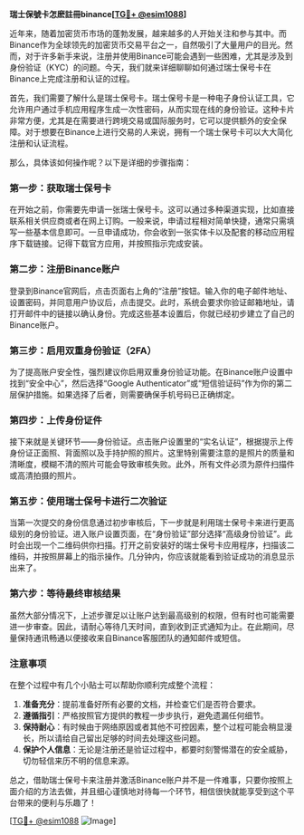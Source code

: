 **瑞士保號卡怎麽註冊binance[[TG💪+ @esim1088](https://t.me/s/esim1088)]**

近年来，随着加密货币市场的蓬勃发展，越来越多的人开始关注和参与其中。而Binance作为全球领先的加密货币交易平台之一，自然吸引了大量用户的目光。然而，对于许多新手来说，注册并使用Binance可能会遇到一些困难，尤其是涉及到身份验证（KYC）的问题。今天，我们就来详细聊聊如何通过瑞士保号卡在Binance上完成注册和认证的过程。

首先，我们需要了解什么是瑞士保号卡。瑞士保号卡是一种电子身份认证工具，它允许用户通过手机应用程序生成一次性密码，从而实现在线的身份验证。这种卡片非常方便，尤其是在需要进行跨境交易或国际服务时，它可以提供额外的安全保障。对于想要在Binance上进行交易的人来说，拥有一个瑞士保号卡可以大大简化注册和认证流程。

那么，具体该如何操作呢？以下是详细的步骤指南：

### 第一步：获取瑞士保号卡

在开始之前，你需要先申请一张瑞士保号卡。这可以通过多种渠道实现，比如直接联系相关供应商或者在网上订购。一般来说，申请过程相对简单快捷，通常只需填写一些基本信息即可。一旦申请成功，你会收到一张实体卡以及配套的移动应用程序下载链接。记得下载官方应用，并按照指示完成安装。

### 第二步：注册Binance账户

登录到Binance官网后，点击页面右上角的“注册”按钮。输入你的电子邮件地址、设置密码，并同意用户协议后，点击提交。此时，系统会要求你验证邮箱地址，请打开邮件中的链接以确认身份。完成这些基本设置后，你就已经初步建立了自己的Binance账户。

### 第三步：启用双重身份验证（2FA）

为了提高账户安全性，强烈建议你启用双重身份验证功能。在Binance账户设置中找到“安全中心”，然后选择“Google Authenticator”或“短信验证码”作为你的第二层保护措施。如果选择了后者，则需要确保手机号码已正确绑定。

### 第四步：上传身份证件

接下来就是关键环节——身份验证。点击账户设置里的“实名认证”，根据提示上传身份证正面照、背面照以及手持护照的照片。这里特别需要注意的是照片的质量和清晰度，模糊不清的照片可能会导致审核失败。此外，所有文件必须为原件扫描件或高清拍摄的照片。

### 第五步：使用瑞士保号卡进行二次验证

当第一次提交的身份信息通过初步审核后，下一步就是利用瑞士保号卡来进行更高级别的身份验证。进入账户设置页面，在“身份验证”部分选择“高级身份验证”。此时会出现一个二维码供你扫描。打开之前安装好的瑞士保号卡应用程序，扫描该二维码，并按照屏幕上的指示操作。几分钟内，你应该就能看到验证成功的消息显示出来了。

### 第六步：等待最终审核结果

虽然大部分情况下，上述步骤足以让账户达到最高级别的权限，但有时也可能需要进一步审查。因此，请耐心等待几天时间，直到收到正式通知为止。在此期间，尽量保持通讯畅通以便接收来自Binance客服团队的通知邮件或短信。

### 注意事项

在整个过程中有几个小贴士可以帮助你顺利完成整个流程：

1. **准备充分**：提前准备好所有必要的文档，并检查它们是否符合要求。
2. **遵循指引**：严格按照官方提供的教程一步步执行，避免遗漏任何细节。
3. **保持耐心**：有时候由于网络原因或者其他不可控因素，整个过程可能会稍显漫长，所以请给自己留出足够的时间去处理这些问题。
4. **保护个人信息**：无论是注册还是验证过程中，都要时刻警惕潜在的安全威胁，切勿轻信来历不明的信息来源。

总之，借助瑞士保号卡来注册并激活Binance账户并不是一件难事，只要你按照上面介绍的方法去做，并且细心谨慎地对待每一个环节，相信很快就能享受到这个平台带来的便利与乐趣了！

[[TG💪+ @esim1088](https://t.me/s/esim1088) ![Image](https://i.postimg.cc/4NQfJmqS/Snipaste-2025-05-13-00-14-12.png)]